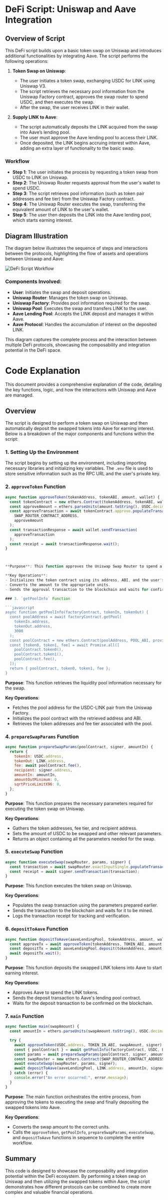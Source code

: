 # DeFi Script: Uniswap and Aave Integration

## Overview of Script

This DeFi script builds upon a basic token swap on Uniswap and introduces additional functionalities by integrating Aave. The script performs the following operations:

1. **Token Swap on Uniswap**: 
    - The user initiates a token swap, exchanging USDC for LINK using Uniswap V3.
    - The script retrieves the necessary pool information from the Uniswap Factory contract, approves the swap router to spend USDC, and then executes the swap.
    - After the swap, the user receives LINK in their wallet.

2. **Supply LINK to Aave**:
    - The script automatically deposits the LINK acquired from the swap into Aave’s lending pool.
    - The user must approve the Aave lending pool to access their LINK.
    - Once deposited, the LINK begins accruing interest within Aave, adding an extra layer of functionality to the basic swap.

### Workflow

- **Step 1**: The user initiates the process by requesting a token swap from USDC to LINK on Uniswap.
- **Step 2**: The Uniswap Router requests approval from the user's wallet to spend USDC.
- **Step 3**: The script retrieves pool information (such as token pair addresses and fee tier) from the Uniswap Factory contract.
- **Step 4**: The Uniswap Router executes the swap, transferring the equivalent amount of LINK to the user's wallet.
- **Step 5**: The user then deposits the LINK into the Aave lending pool, which starts earning interest.

## Diagram Illustration

The diagram below illustrates the sequence of steps and interactions between the protocols, highlighting the flow of assets and operations between Uniswap and Aave:

![DeFi Script Workflow](./Defiscript.drawio.png)

### Components Involved:

- **User**: Initiates the swap and deposit operations.
- **Uniswap Router**: Manages the token swap on Uniswap.
- **Uniswap Factory**: Provides pool information required for the swap.
- **Uniswap Pool**: Executes the swap and transfers LINK to the user.
- **Aave Lending Pool**: Accepts the LINK deposit and manages it within Aave.
- **Aave Protocol**: Handles the accumulation of interest on the deposited LINK.

This diagram captures the complete process and the interaction between multiple DeFi protocols, showcasing the composability and integration potential in the DeFi space.



# Code Explanation

This document provides a comprehensive explanation of the code, detailing the key functions, logic, and how the interactions with Uniswap and Aave are managed.

## Overview

The script is designed to perform a token swap on Uniswap and then automatically deposit the swapped tokens into Aave for earning interest. Below is a breakdown of the major components and functions within the script:

### 1. Setting Up the Environment

The script begins by setting up the environment, including importing necessary libraries and initializing key variables. The `.env` file is used to store sensitive information such as the RPC URL and the user's private key.

### 2. `approveToken` Function

```javascript
async function approveToken(tokenAddress, tokenABI, amount, wallet) {
  const tokenContract = new ethers.Contract(tokenAddress, tokenABI, wallet);
  const approveAmount = ethers.parseUnits(amount.toString(), USDC.decimals);
  const approveTransaction = await tokenContract.approve.populateTransaction(
    SWAP_ROUTER_CONTRACT_ADDRESS,
    approveAmount
  );
  const transactionResponse = await wallet.sendTransaction(
    approveTransaction
  );
  const receipt = await transactionResponse.wait();
}



**Purpose**: This function approves the Uniswap Swap Router to spend a specified amount of USDC on behalf of the user. This is necessary before the swap can be executed.

**Key Operations**:
- Initializes the token contract using its address, ABI, and the user's wallet.
- Converts the amount to the appropriate units.
- Sends the approval transaction to the blockchain and waits for confirmation.

### 3. `getPoolInfo` Function

```javascript
async function getPoolInfo(factoryContract, tokenIn, tokenOut) {
  const poolAddress = await factoryContract.getPool(
    tokenIn.address,
    tokenOut.address,
    3000
  );
  const poolContract = new ethers.Contract(poolAddress, POOL_ABI, provider);
  const [token0, token1, fee] = await Promise.all([
    poolContract.token0(),
    poolContract.token1(),
    poolContract.fee(),
  ]);
  return { poolContract, token0, token1, fee };
}
```

**Purpose**: This function retrieves the liquidity pool information necessary for the swap.

**Key Operations**:
- Fetches the pool address for the USDC-LINK pair from the Uniswap Factory.
- Initializes the pool contract with the retrieved address and ABI.
- Retrieves the token addresses and fee tier associated with the pool.

### 4. `prepareSwapParams` Function

```javascript
async function prepareSwapParams(poolContract, signer, amountIn) {
  return {
    tokenIn: USDC.address,
    tokenOut: LINK.address,
    fee: await poolContract.fee(),
    recipient: signer.address,
    amountIn: amountIn,
    amountOutMinimum: 0,
    sqrtPriceLimitX96: 0,
  };
}
```

**Purpose**: This function prepares the necessary parameters required for executing the token swap on Uniswap.

**Key Operations**:
- Gathers the token addresses, fee tier, and recipient address.
- Sets the amount of USDC to be swapped and other relevant parameters.
- Returns an object containing all the parameters needed for the swap.

### 5. `executeSwap` Function

```javascript
async function executeSwap(swapRouter, params, signer) {
  const transaction = await swapRouter.exactInputSingle.populateTransaction(params);
  const receipt = await signer.sendTransaction(transaction);
}
```

**Purpose**: This function executes the token swap on Uniswap.

**Key Operations**:
- Populates the swap transaction using the parameters prepared earlier.
- Sends the transaction to the blockchain and waits for it to be mined.
- Logs the transaction receipt for tracking and verification.

### 6. `depositToAave` Function

```javascript
async function depositToAave(aaveLendingPool, tokenAddress, amount, wallet) {
  const approveTx = await approveToken(tokenAddress, TOKEN_ABI, amount, wallet);
  const depositTx = await aaveLendingPool.deposit(tokenAddress, amount, wallet.address, 0);
  await depositTx.wait();
}
```

**Purpose**: This function deposits the swapped LINK tokens into Aave to start earning interest.

**Key Operations**:
- Approves Aave to spend the LINK tokens.
- Sends the deposit transaction to Aave's lending pool contract.
- Waits for the deposit transaction to be confirmed on the blockchain.

### 7. `main` Function

```javascript
async function main(swapAmount) {
  const amountIn = ethers.parseUnits(swapAmount.toString(), USDC.decimals);

  try {
    await approveToken(USDC.address, TOKEN_IN_ABI, swapAmount, signer);
    const { poolContract } = await getPoolInfo(factoryContract, USDC, LINK);
    const params = await prepareSwapParams(poolContract, signer, amountIn);
    const swapRouter = new ethers.Contract(SWAP_ROUTER_CONTRACT_ADDRESS, SWAP_ROUTER_ABI, signer);
    await executeSwap(swapRouter, params, signer);
    await depositToAave(aaveLendingPool, LINK.address, amountIn, signer);
  } catch (error) {
    console.error("An error occurred:", error.message);
  }
}
```

**Purpose**: The main function orchestrates the entire process, from approving the tokens to executing the swap and finally depositing the swapped tokens into Aave.

**Key Operations**:
- Converts the swap amount to the correct units.
- Calls the `approveToken`, `getPoolInfo`, `prepareSwapParams`, `executeSwap`, and `depositToAave` functions in sequence to complete the entire workflow.

## Summary

This code is designed to showcase the composability and integration potential within the DeFi ecosystem. By performing a token swap on Uniswap and then utilizing the swapped tokens within Aave, the script demonstrates how different protocols can be combined to create more complex and valuable financial operations.
```

